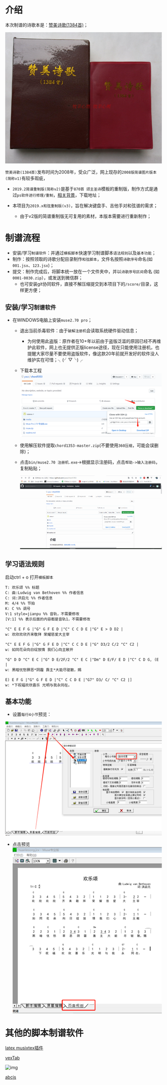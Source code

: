 #  介绍

本次制谱的诗歌本是：[赞美诗歌(1384首)](1353+31短歌)；

![1550461063334](media/1550461063334.png)

`赞美诗歌(1384首)`发布时间为2008年，受众广泛，网上现存的`2008版简谱图片版本(简称v1)`有较多瑕疵，

- `2019.2简谱重制版(简称v2)`是基于`870首 颂主圣诗`模板的重制版，制作方式是通过`ps软件进行修理/重制`，[相关背景](https://mp.weixin.qq.com/s/zCDR5XIvoTCfuISDh_yGwg)，下载地址；

- 本项目为`2019.x和弦重制版(v3)`，旨在解决键盘手、吉他手对和弦谱的需求；

  - 由于v2版的简谱重制版无可复用的素材，本版本需要进行重新制作；

    



# 制谱流程

- 安装/学习`制谱软件`：并通过`模板脚本`快速学习制谱脚本`语法规则`以及`基本功能`；
- 制作：按照领取的诗歌分配目录制作`和弦脚本`，文件名按照`诗歌序号`命名(如 `001.jsx`、`123.jsx`)；
- 提交：制作完成后，将脚本统一放在一个文件夹中，并以`诗歌序号区间`命名 (如`0001-0030.zip`），或发送到微信群；
  - 也可安装git协同软件，直接不解压缩提交到本项目下的`/score/`目录，这样更方便；



## 安装/学习`制谱软件`

- 在WINDOWS电脑上安装`muse2.70 pro`；

  - 退出当前杀毒软件：由于`破解注册机`会读取系统硬件驱动信息；

    - 为何使用此盗版：原作者在10+年以前由于盗版泛滥的原因已经不再维护此软件，网上也无提供正版license途径，现在只能使用注册机，也提醒大家尽量不要使用盗版软件，像这款20年前就开发好的软件没人维护实在可惜；╮(╯▽╰)╭
  - 下载本工程![1550479332840](media/1550479332840.png)

  - 使用解压软件提取`chord1353-master.zip`(不要使用`360压缩`，可能会误删除)；

  - 点击`bin/muse2.70 注册机.exe`->根据显示注册码，点击`帮助->输入注册码`，复制粘贴；

    ![](/media/op1.gif)

    

## 学习语法规则

启动ctrl + o 打开`模板脚本`

```
T: 欢乐颂 %% 标题
C: 曲:Ludwig van Bethoven %% 作者信息
C: 词:洪启元 %% 作者信息
M: 4/4 %% 节拍
K: C %% 调号
V:1 style=jianpu %% 音轨，不需要修改
[V:1] %% 表示后面的内容都是音轨1，不需要修改

"C" E E F G |"G" G F E D |"C" C C D E |"G" E > D D2 |
w: 欢欣欢欣齐来敬拜 荣耀慈爱大主宰

"C" E E F G |"G" G F E D |"C" C C D E |"G" D3/2 C/2 "C" C2 |
w: 如同花朵向日绽放情 我们心向主敞开

"G" D D "C" E C |"G" D E/2F/2 "C" E C |"Dm" D E/F/ E D |"C" C D G, (E |
w: 黑暗忧愁罪恶*阴霾 靠主*大能尽驱散，赐

E) E F G |"G" G F E D |"C" C C D E |"G7" D3/ C/ "C" C2 |]
w: *下祝福欢欣喜乐 光明与我永同在。

```

## 基本功能

- 设置`每行4小节`预览：

![1550478492457](media/1550478492457.png)

- 点击预览![1550478531841](media/1550478531841.png)



# 其他的脚本制谱软件

[latex musixtex插件](https://blog.csdn.net/u012136352/article/details/80027125)

[vexTab](https://www.52cmajor.com/doc?doc=vextab)

![img](https://img3.doubanio.com/view/group_topic/large/public/p101500172.jpg)

[abcjs](https://github.com/paulrosen/abcjs)

